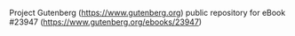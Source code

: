 Project Gutenberg (https://www.gutenberg.org) public repository for eBook #23947 (https://www.gutenberg.org/ebooks/23947)
